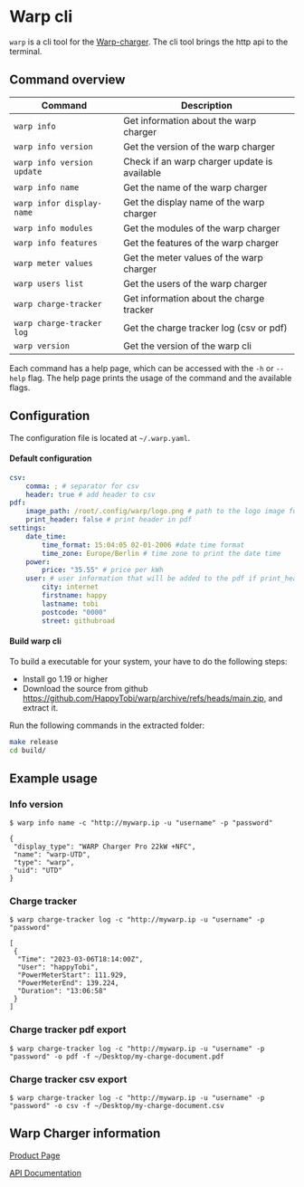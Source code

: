 # Warp cli

`warp` is a cli tool for the [Warp-charger](https://www.warp-charger.com).
The cli tool brings the http api to the terminal.


## Command overview
| Command | Description |
| --- | --- |
| `warp info` | Get information about the warp charger |
| `warp info version` | Get the version of the warp charger |
| `warp info version update` | Check if an warp charger update is available |
| `warp info name` | Get the name of the warp charger |
| `warp infor display-name` | Get the display name of the warp charger |
| `warp info modules` | Get the modules of the warp charger |
| `warp info features` | Get the features of the warp charger |
| `warp meter values` | Get the meter values of the warp charger |
| `warp users list` | Get the users of the warp charger |
| `warp charge-tracker` | Get information about the charge tracker |
| `warp charge-tracker log` | Get the charge tracker log (csv or pdf) |
| `warp version` | Get the version of the warp cli |

Each command has a help page, which can be accessed with the `-h` or `--help` flag.
The help page prints the usage of the command and the available flags.

## Configuration
The configuration file is located at `~/.warp.yaml`.

#### Default configuration
```yaml
csv:
    comma: ; # separator for csv
    header: true # add header to csv
pdf:
    image_path: /root/.config/warp/logo.png # path to the logo image for the pdf
    print_header: false # print header in pdf
settings:
    date_time:
        time_format: 15:04:05 02-01-2006 #date time format
        time_zone: Europe/Berlin # time zone to print the date time
    power:
        price: "35.55" # price per kWh
    user: # user information that will be added to the pdf if print_header is true
        city: internet
        firstname: happy
        lastname: tobi
        postcode: "0000"
        street: githubroad
```

#### Build warp cli

To build a executable for your system, your have to do the following steps:
- Install go 1.19 or higher
- Download the source from github https://github.com/HappyTobi/warp/archive/refs/heads/main.zip,
and extract it.

Run the following commands in the extracted folder:
```bash
make release
cd build/
```

## Example usage

### Info version
```console
$ warp info name -c "http://mywarp.ip -u "username" -p "password"

{
 "display_type": "WARP Charger Pro 22kW +NFC",
 "name": "warp-UTD",
 "type": "warp",
 "uid": "UTD"
}
```

### Charge tracker
```console
$ warp charge-tracker log -c "http://mywarp.ip -u "username" -p "password"

[
 {
  "Time": "2023-03-06T18:14:00Z",
  "User": "happyTobi",
  "PowerMeterStart": 111.929,
  "PowerMeterEnd": 139.224,
  "Duration": "13:06:58"
 }
]
```

### Charge tracker pdf export
```console
$ warp charge-tracker log -c "http://mywarp.ip -u "username" -p "password" -o pdf -f ~/Desktop/my-charge-document.pdf
```

### Charge tracker csv export
```console
$ warp charge-tracker log -c "http://mywarp.ip -u "username" -p "password" -o csv -f ~/Desktop/my-charge-document.csv
```

## Warp Charger information

[Product Page](https://www.warp-charger.com)

[API Documentation](https://www.warp-charger.com/api.html)